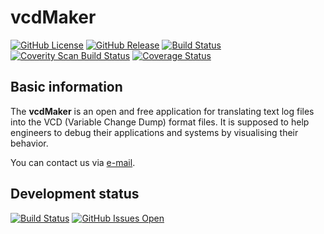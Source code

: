 # vcdMaker
[![GitHub License](https://github-basic-badges.herokuapp.com/license/WojciechRynczuk/vcdMaker.svg)](https://github.com/WojciechRynczuk/vcdMaker/blob/master/LICENSE)
[![GitHub Release](https://github-basic-badges.herokuapp.com/release/WojciechRynczuk/vcdMaker.svg)](https://github.com/WojciechRynczuk/vcdMaker/releases/latest)
[![Build Status](https://travis-ci.org/WojciechRynczuk/vcdMaker.svg?branch=master)](https://travis-ci.org/WojciechRynczuk/vcdMaker)
[![Coverity Scan Build Status](https://scan.coverity.com/projects/11276/badge.svg)](https://scan.coverity.com/projects/vcdmaker) [![Coverage Status](https://coveralls.io/repos/github/WojciechRynczuk/vcdMaker/badge.svg)](https://coveralls.io/github/WojciechRynczuk/vcdMaker)


## Basic information
The **vcdMaker** is an open and free application for translating text log files into the VCD (Variable Change Dump) format files. It is supposed to help engineers to debug their applications and systems by visualising their behavior.

You can contact us via <a href="mailto:vcdmaker@mail.com">e-mail</a>.

## Development status
[![Build Status](https://travis-ci.org/WojciechRynczuk/vcdMaker.svg?branch=v3_release)](https://travis-ci.org/WojciechRynczuk/vcdMaker)
[![GitHub Issues Open](https://github-basic-badges.herokuapp.com/issues/WojciechRynczuk/vcdMaker.svg)](https://github.com/WojciechRynczuk/vcdMaker/issues)
